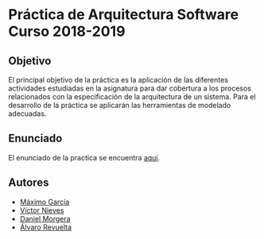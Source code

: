 # Práctica de Arquitectura Software Curso 2018-2019 
## Objetivo
El principal objetivo de la práctica es la aplicación de las diferentes actividades estudiadas en la
asignatura para dar cobertura a los procesos relacionados con la especificación de la arquitectura
de un sistema. Para el desarrollo de la práctica se aplicarán las herramientas de modelado
adecuadas. 
## Enunciado
El enunciado de la practica se encuentra [aquí](/docs/enunciado.pdf).
## Autores
- [Máximo García](https://github.com/onmax)
- [Víctor Nieves](https://github.com/VictorNS69)
- [Daniel Morgera](https://github.com/dmorgera)
- [Álvaro Revuelta](https://github.com/rv0lt)
